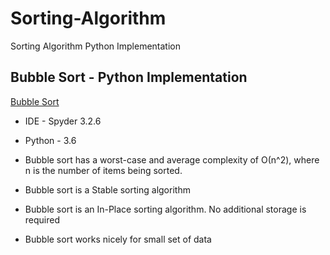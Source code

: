 # Sorting-Algorithm
Sorting Algorithm Python Implementation

## Bubble Sort - Python Implementation 
[Bubble Sort](https://github.com/AishwaryaJadhav9850/Sorting-Algorithm/commit/7022f523821090581b83a0e6cc6340a63273bcb0)

- IDE - Spyder 3.2.6

- Python - 3.6

- Bubble sort has a worst-case and average complexity of О(n^2), where n is the number of items being sorted.

- Bubble sort is a Stable sorting algorithm

- Bubble sort is an In-Place sorting algorithm. No additional storage is required

-  Bubble sort works nicely for small set of data

